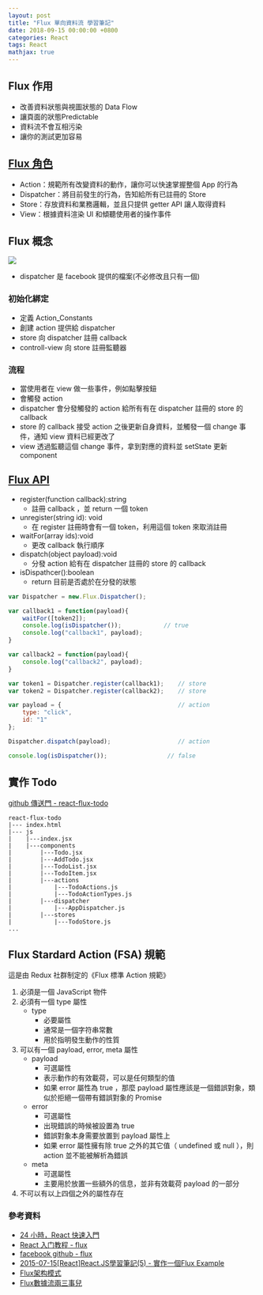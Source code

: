 ```yaml
---
layout: post
title: "Flux 單向資料流 學習筆記"
date: 2018-09-15 00:00:00 +0800
categories: React
tags: React
mathjax: true
---
```


## Flux 作用

* 改善資料狀態與視圖狀態的 Data Flow
* 讓頁面的狀態Predictable
* 資料流不會互相污染
* 讓你的測試更加容易

## [Flux 角色](https://medium.com/4cats-io/%E6%B7%B1%E5%85%A5%E6%B7%BA%E5%87%BA-flux-44a48c320e11)

* Action：規範所有改變資料的動作，讓你可以快速掌握整個 App 的行為
* Dispatcher：將目前發生的行為，告知給所有已註冊的 Store
* Store：存放資料和業務邏輯，並且只提供 getter API 讓人取得資料
* View：根據資料渲染 UI 和傾聽使用者的操作事件


## Flux 概念

![](https://i.imgur.com/3EHNHII.png)

* dispatcher 是 facebook 提供的檔案(不必修改且只有一個)

### 初始化綁定

* 定義 Action_Constants
* 創建 action 提供給 dispatcher
* store 向 dispatcher 註冊 callback
* controll-view 向 store 註冊監聽器

### 流程

* 當使用者在 view 做一些事件，例如點擊按鈕
* 會觸發 action
* dispatcher 會分發觸發的 action 給所有有在 dispatcher 註冊的 store 的 callback
* store 的 callback 接受 action 之後更新自身資料，並觸發一個 change 事件，通知 view 資料已經更改了
* view 透過監聽這個 change 事件，拿到對應的資料並 setState 更新 component

## [Flux API](https://facebook.github.io/flux/docs/dispatcher.html)

* register(function callback):string
    * 註冊 callback ，並 return 一個 token
* unregister(string id): void
    * 在 register 註冊時會有一個 token，利用這個 token 來取消註冊
* waitFor(array ids):void
    * 更改 callback 執行順序
* dispatch(object payload):void
    * 分發 action 給有在 dispatcher 註冊的 store 的 callback
* isDispathcer():boolean
    * return 目前是否處於在分發的狀態

```js
var Dispatcher = new.Flux.Dispatcher();

var callback1 = function(payload){
    waitFor([token2]);
    console.log(isDispatcher());            // true
    console.log("callback1", payload);
}

var callback2 = function(payload){
    console.log("callback2", payload);
}

var token1 = Dispatcher.register(callback1);    // store
var token2 = Dispatcher.register(callback2);    // store

var payload = {                                 // action
    type: "click",
    id: "1"
};

Dispatcher.dispatch(payload);                   // action

console.log(isDispatcher());                 // false
```

## 實作 Todo

[github 傳送門 - react-flux-todo](https://github.com/kim85326/react-flux-todo)

```
react-flux-todo
|--- index.html
|--- js
|    |---index.jsx
|    |---components
|        |---Todo.jsx
|        |---AddTodo.jsx
|        |---TodoList.jsx
|        |---TodoItem.jsx
|        |---actions
|            |---TodoActions.js
|            |---TodoActionTypes.js
|        |---dispatcher
|            |---AppDispatcher.js
|        |---stores
|            |---TodoStore.js
...
```

## Flux Stardard Action (FSA) 規範

這是由 Redux 社群制定的《Flux 標準 Action 規範》

1. 必須是一個 JavaScript 物件
2. 必須有一個 type 屬性
    * type
        * 必要屬性
        * 通常是一個字符串常數
        * 用於指明發生動作的性質
3. 可以有一個 payload, error, meta 屬性
    * payload
        * 可選屬性
        * 表示動作的有效載荷，可以是任何類型的值
        * 如果 error 屬性為 true ，那麼 payload 屬性應該是一個錯誤對象，類似於拒絕一個帶有錯誤對象的 Promise
    * error
        * 可選屬性
        * 出現錯誤的時候被設置為 true
        * 錯誤對象本身需要放置到 payload 屬性上
        * 如果 error 屬性擁有除 true 之外的其它值（ undefined 或 null ），則 action 並不能被解析為錯誤
    * meta
        * 可選屬性
        * 主要用於放置一些額外的信息，並非有效載荷 payload 的一部分
4. 不可以有以上四個之外的屬性存在

### 參考資料

- [24 小時，React 快速入門](https://github.com/shiningjason/react-quick-tutorial)
- [React 入门教程 - flux](https://hulufei.gitbooks.io/react-tutorial/content/flux.html)
- [facebook github - flux](https://github.com/facebook/flux)
- [2015-07-15[React]React.JS學習筆記(5) - 實作一個Flux Example](https://dotblogs.com.tw/lapland/2015/07/15/151862)
- [Flux架构模式](https://www.jianshu.com/p/79f414053384)
- [Flux數據流兩三事兒](https://hk.saowen.com/a/428211a3c539dbc9322e1bab09442025bed9a1e3499a9feb08a7cfeeaf5baee6)